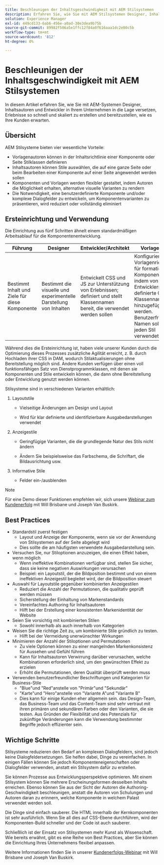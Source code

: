 ```yaml
---
title: Beschleunigen der Inhaltsgeschwindigkeit mit AEM Stilsystemen
description: Erfahren Sie, wie Sie mit AEM Stilsystemen Designer, Inhaltsautoren und Entwickler in Ihrem Unternehmen in die Lage versetzen können, Erlebnisse mit der Geschwindigkeit und Skalierung zu erstellen und bereitzustellen, die Ihre Kunden erwarten.
solution: Experience Manager
exl-id: 449cd133-6ab6-456e-a0ad-30e3dea9b75b
source-git-commit: 89982f506a5e1ffc12f84a0f616aaa1dc2e00c5b
workflow-type: tm+mt
source-wordcount: '812'
ht-degree: 0%

---
```


# Beschleunigen der Inhaltsgeschwindigkeit mit AEM Stilsystemen

In diesem Artikel erfahren Sie, wie Sie mit AEM-Systemen Designer, Inhaltsautoren und Entwickler in Ihrem Unternehmen in die Lage versetzen, Erlebnisse so schnell und skaliert zu erstellen und bereitzustellen, wie es Ihre Kunden erwarten.

## Übersicht

AEM Stilsysteme bieten vier wesentliche Vorteile:

* Vorlagenautoren können in der Inhaltsrichtlinie einer Komponente oder Seite Stilklassen definieren
* Inhaltsautoren können Stile auswählen, die auf eine ganze Seite oder beim Bearbeiten einer Komponente auf einer Seite angewendet werden sollen
* Komponenten und Vorlagen werden flexibler gestaltet, indem Autoren die Möglichkeit erhalten, alternative visuelle Varianten zu rendern
* Die Notwendigkeit, eine benutzerdefinierte Komponente und/oder komplexe Dialogfelder zu entwickeln, um Komponentenvarianten zu präsentieren, wird reduziert oder vollständig eliminiert

## Ersteinrichtung und Verwendung

Die Einrichtung aus fünf Schritten ähnelt einem standardmäßigen Arbeitsablauf für die Komponentenentwicklung.

| **Führung** | **Designer** | **Entwickler/Architekt** | **Vorlagenautor** | **Inhaltsautor** |
| --- | --- | --- | --- | --- |
| Bestimmt Inhalt und Ziele für diese Komponente | Bestimmt die visuelle und experimentelle Darstellung von Inhalten | Entwickelt CSS und JS zur Unterstützung von Erlebnissen; definiert und stellt Klassennamen bereit, die verwendet werden sollen | Konfiguriert Vorlagenrichtlinien für formatierte Komponenten, indem von Entwicklern definierte CSS-Klassennamen hinzugefügt werden. Benutzerfreundliche Namen sollten für jeden Stil verwendet werden. | Wendet beim Erstellen von Seiten die Stile nach Bedarf an, um das gewünschte Erscheinungsbild zu erzielen |

Während dies die Ersteinrichtung ist, haben viele unserer Kunden durch die Optimierung dieses Prozesses zusätzliche Agilität erreicht, z. B. durch Hochladen ihrer CSS in DAM, wodurch Stilaktualisierungen ohne Bereitstellung möglich sind. Andere Kunden verfügen über einen voll funktionsfähigen Satz von Dienstprogrammklassen, mit denen sie Komponenten und Stile entwickeln können, die dann ohne Bereitstellung oder Entwicklung genutzt werden können.

Stilsysteme sind in verschiedenen Varianten erhältlich:

1. Layoutstile

   * Vielseitige Änderungen am Design und Layout

   * Wird für klar definierte und identifizierbare Ausgabedarstellungen verwendet

1. Anzeigestile
   * Geringfügige Varianten, die die grundlegende Natur des Stils nicht ändern

   * Ändern Sie beispielsweise das Farbschema, die Schriftart, die Bildausrichtung usw.

1. Informative Stile

   * Felder ein-/ausblenden

>[!NOTE]
>
>Für eine Demo dieser Funktionen empfehlen wir, sich unsere [Webinar zum Kundenerfolg](https://adobecustomersuccess.adobeconnect.com/pob610c9mffjmp4/) mit Will Brisbane und Joseph Van Buskirk.

## Best Practices

* Standardstil zuerst festigen
   * Layout und Anzeige der Komponente, wenn sie vor der Anwendung von Stilsystemen auf der Seite abgelegt wird
   * Dies sollte die am häufigsten verwendete Ausgabedarstellung sein.
* Versuchen Sie, nur Stiloptionen anzuzeigen, die einen Effekt haben, wenn möglich
   * Wenn ineffektive Kombinationen verfügbar sind, stellen Sie sicher, dass sie keine negativen Auswirkungen verursachen
   * Beispiel: ein Layoutstil, der die Bildposition bestimmt und von einem ineffektiven Anzeigestil begleitet wird, der die Bildposition steuert
* Auswahl für Layoutstile gegenüber kombinierten Anzeigestilen
   * Reduziert die Anzahl der Permutationen, die qualitativ geprüft werden müssen
   * Sicherstellung der Einhaltung von Markenstandards
   * Vereinfachtes Authoring für Inhaltsautoren
   * Hilft bei der Erstellung einer konsistenten Markenidentität der Website
* Seien Sie vorsichtig mit kombinierten Stilen
   * Sowohl innerhalb als auch innerhalb von Kategorien
* Weisen Sie die richtige Zeit zu, um kombinierte Stile gründlich zu testen.
   * Hilft bei der Vermeidung unerwünschter Wirkungen
* Minimieren der Anzahl der Stiloptionen und Permutationen
   * Zu viele Optionen können zu einer mangelnden Markenkonsistenz für Aussehen und Gefühl führen
   * Kann für Inhaltsautoren Verwirrung darüber verursachen, welche Kombinationen erforderlich sind, um den gewünschten Effekt zu erzielen
   * Erhöht die Permutationen, deren Qualität überprüft werden muss
* Verwenden benutzerfreundlicher Beschriftungen und Kategorien für Business-Stile
   * &quot;Blue&quot;und &quot;Red&quot;anstelle von &quot;Primär&quot;und &quot;Sekundär&quot;
   * &quot;Karte&quot;und &quot;Hero&quot;anstelle von &quot;Variante A&quot;und &quot;Variante B&quot;
   * Dies kann für einige Kunden eher allgemein sein. das Design-Team, das Business-Team und das Content-Team sind sehr vertraut mit ihren primären und sekundären Farben oder den Varianten, die sie testen. Aus Gründen der Flexibilität und des Potenzials für zukünftige Veränderungen kann die Verwendung bestimmter Begriffe jedoch effizienter sein.

## Wichtige Schritte

Stilsysteme reduzieren den Bedarf an komplexen Dialogfeldern, sind jedoch keine Dialogfeldersetzungen. Sie helfen dabei, Dinge zu vereinfachen. In einigen Fällen können Sie jedoch Komponenteneigenschaften oder Dialogfelder verwenden, anstatt ein Stilsystem dafür zu erstellen.

Sie können Prozesse aus Entwicklungsperspektive optimieren. Mit einem Stilsystem können Sie mehrere Erscheinungsformen desselben Inhalts erreichen. Ebenso können Sie aus der Sicht der Autoren die Authoring-Geschwindigkeit beschleunigen, anstatt die Autoren von Schulungen und Autoren daran zu erinnern, welche Komponente in welchem Palast verwendet werden soll.

Die Dinge sind einfach sauberer. Die HTML innerhalb der Kernkomponenten ist sehr ausführlich. Wenn Sie all dies auf CSS-Ebene durchführen, wird der Komponenten-Build schneller und der Code ist auch sauberer.

Schließlich ist der Einsatz von Stilsystemen mehr Kunst als Wissenschaft. Wie bereits erwähnt, gibt es eine Reihe von Best Practices, aber Sie können die Einrichtung Ihres Unternehmens flexibel anpassen.

Weitere Informationen finden Sie in unserer [Kundenerfolgs-Webinar](https://adobecustomersuccess.adobeconnect.com/pob610c9mffjmp4/) mit Will Brisbane und Joseph Van Buskirk.
